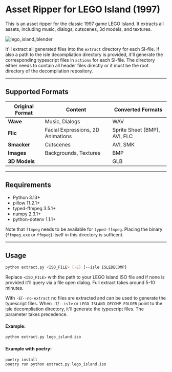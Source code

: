 # Asset Ripper for LEGO Island (1997)

This is an asset ripper for the classic 1997 game LEGO Island. It extracts all assets, including music, dialogs, cutscenes, 3d models, and textures.

![lego_island_blender](https://github.com/user-attachments/assets/a0587ce7-7241-4262-ad6d-78dfae8bea8f)

It'll extract all generated files into the `extract` directory for each SI-file. If also a path to the isle
decompliation directory is provided, it'll generate the corresponding typescript files in `actions` for each SI-file.
The directory either needs to contain all header files directly or it must be the root directory of the decompliation
repository.

---

## Supported Formats

| Original Format  | Content                             | Converted Formats          |
|------------------|-------------------------------------|----------------------------|
| **Wave**         | Music, Dialogs                      | WAV                        |
| **Flic**         | Facial Expressions, 2D Animations   | Sprite Sheet (BMP), AVI, FLC |
| **Smacker**      | Cutscenes                           | AVI, SMK                   |
| **Images**       | Backgrounds, Textures               | BMP                        |
| **3D Models**    |                                     | GLB                        |

---

## Requirements

- Python 3.13+
- pillow 11.2.1+
- typed-ffmpeg 3.5.1+
- numpy 2.3.1+
- python-dotenv 1.1.1+

Note that `ffmpeg` needs to be available for `typed-ffmpeg`. Placing the binary (`ffmpeg.exe` or `ffmpeg`) itself in
this directory is sufficent.

---

## Usage

```bash
python extract.py <ISO_FILE> [-E] [--isle ISLEDECOMP]
```

Replace `<ISO_FILE>` with the path to your LEGO Island ISO file and if none is provided it'll query via a file open
dialog. Full extract takes around 5-10 minutes.

With `-E`/`--no-extract` no files are extracted and can be used to generate the typescript files. When `-I`/`--isle` or
`LEGO_ISLAND_DECOMP_FOLDER` point to the isle decompliation directory, it'll generate the typescript files. The
parameter takes precedence.

#### Example:

```bash
python extract.py lego_island.iso
```

#### Example with poetry:

```bash
poetry install
poetry run python extract.py lego_island.iso
```
